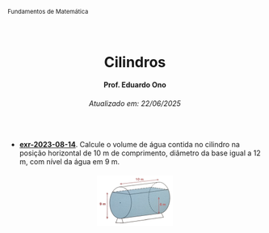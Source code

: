 <sup>Fundamentos de Matemática</sup>
<img alt="" width="100%" height="2px" align="right">

&nbsp;

<h1 align="center">Cilindros</h1>
<h4 align="center">Prof. Eduardo Ono</h4>
<h6 align="center">Atualizado em: 22/06/2025</h6>

&nbsp;

* [__exr-2023-08-14__](./exercicios-resolvidos/exr-2023-08-14.ipynb). Calcule o volume de água contida no cilindro na posição horizontal de 10 m de comprimento, diâmetro da base igual a 12 m, com nível da água em 9 m.

<h4 align="center">
  <img src="./exercicios-resolvidos/img/exr-2023-08-14.png" alt="img">
</h4>

&nbsp;
